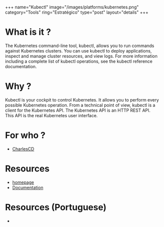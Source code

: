 +++
name="Kubectl"
image="/images/platforms/kubernetes.png"
category="Tools"
ring="Estratégico"
type="post"
layout="details"
+++

# What is it ?

The Kubernetes command-line tool, kubectl, allows you to run commands against Kubernetes clusters. You can use kubectl to deploy applications, inspect and manage cluster resources, and view logs. For more information including a complete list of kubectl operations, see the kubectl reference documentation.

# Why ?

Kubectl is your cockpit to control Kubernetes. It allows you to perform every possible Kubernetes operation. From a technical point of view, kubectl is a client for the Kubernetes API. The Kubernetes API is an HTTP REST API. This API is the real Kubernetes user interface.

# For who ?
* [CharlesCD](https://charlescd.io/)

# Resources
* [homepage](https://kubernetes.io/docs/tasks/tools/)
* [Documentation](https://kubernetes.io/docs/reference/kubectl/)

# Resources (Portuguese)
* 
